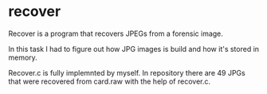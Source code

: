 # recover
Recover is a program that recovers JPEGs from a forensic image.

In this task I had to figure out how JPG images is build 
and how it's stored in memory.

Recover.c is fully implemnted by myself. In repository there are 49 JPGs that were recovered from card.raw with the help of recover.c.
